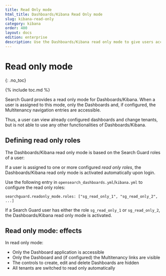 ```yaml
---
title: Read Only mode
html_title: Dashboards/Kibana Read Only mode
slug: kibana-read-only
category: kibana
order: 400
layout: docs
edition: enterprise
description: Use the Dashboards/Kibana read only mode to give users access to dashboards, but prevent them from accessing anything else.
---
```


# Read only mode
{: .no_toc}

{% include toc.md %}

Search Guard provides a read only mode for Dashboards/Kibana. When a user is assigned to this mode, only the Dashboards and, if configured, the Multitenancy navigation entries are accessible.

Thus, a user can view already configured dashboards and change tenants, but is not able to use any other functionalities of Dashboards/Kibana.

## Defining read only roles

The Dashboards/Kibana read only mode is based on the Search Guard roles of a user:

If a user is assigned to one or more configured *read only roles*, the Dashboards/Kibana read only mode is activated automatically upon login.

Use the following entry in `opensearch_dashboards.yml`/`kibana.yml` to configure the read only roles:

```
searchguard.readonly_mode.roles: ["sg_read_only_1", "sg_read_only_2", ...]
```

If a Search Guard user has either the role `sg_read_only_1` or `sg_read_only_2`, the Dashboards/Kibana read only mode is activated.

## Read only mode: effects

In read only mode:

* Only the Dashboard application is accessible
* Only the Dashboard and (if configured) the Multitenancy links are visible
* The controls to create, edit and delete Dashboards are hidden
* All tenants are switched to read only automatically